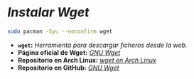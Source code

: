 <!-- Autor: Daniel Benjamin Perez Morales -->
<!-- GitHub: https://github.com/D4nitrix13 -->
<!-- Gitlab: https://gitlab.com/D4nitrix13 -->
<!-- Correo electrónico: danielperezdev@proton.me -->

# ***Instalar Wget***

```bash
sudo pacman -Syu --noconfirm wget
```

- **`wget`:** *Herramienta para descargar ficheros desde la web.*
- **Página oficial de Wget:** *[GNU Wget](https://www.gnu.org/software/wget/ "https://www.gnu.org/software/wget/")*
- **Repositorio en Arch Linux:** *[wget en Arch Linux](https://archlinux.org/packages/core/x86_64/wget/ "https://archlinux.org/packages/core/x86_64/wget/")*
- **Repositorio en GitHub:** *[GNU Wget](https://github.com/wget/wget "https://github.com/wget/wget")*
